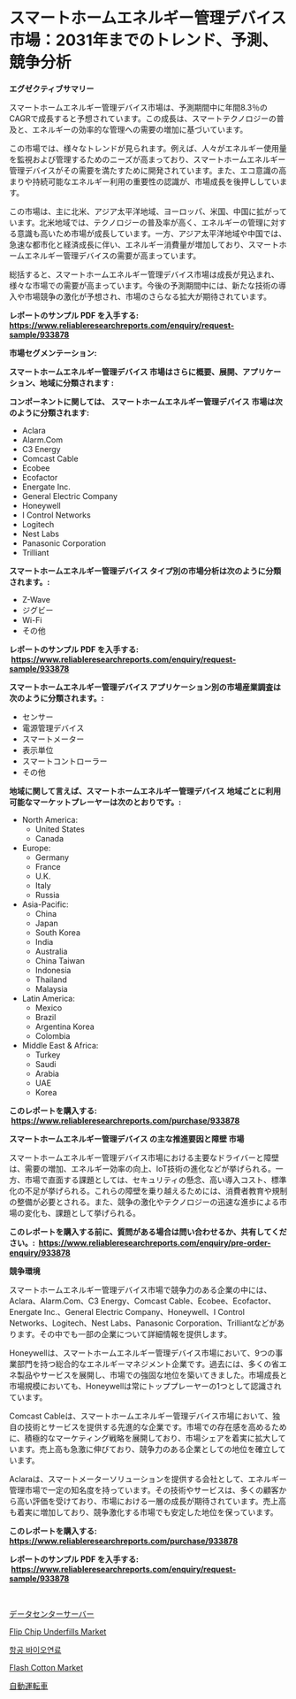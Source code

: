 <p><h1>スマートホームエネルギー管理デバイス市場：2031年までのトレンド、予測、競争分析</h1></p><p><strong>エグゼクティブサマリー</strong></p>
<p><p>スマートホームエネルギー管理デバイス市場は、予測期間中に年間8.3％のCAGRで成長すると予想されています。この成長は、スマートテクノロジーの普及と、エネルギーの効率的な管理への需要の増加に基づいています。</p><p>この市場では、様々なトレンドが見られます。例えば、人々がエネルギー使用量を監視および管理するためのニーズが高まっており、スマートホームエネルギー管理デバイスがその需要を満たすために開発されています。また、エコ意識の高まりや持続可能なエネルギー利用の重要性の認識が、市場成長を後押ししています。</p><p>この市場は、主に北米、アジア太平洋地域、ヨーロッパ、米国、中国に拡がっています。北米地域では、テクノロジーの普及率が高く、エネルギーの管理に対する意識も高いため市場が成長しています。一方、アジア太平洋地域や中国では、急速な都市化と経済成長に伴い、エネルギー消費量が増加しており、スマートホームエネルギー管理デバイスの需要が高まっています。</p><p>総括すると、スマートホームエネルギー管理デバイス市場は成長が見込まれ、様々な市場での需要が高まっています。今後の予測期間中には、新たな技術の導入や市場競争の激化が予想され、市場のさらなる拡大が期待されています。</p></p>
<p><strong>レポートのサンプル PDF を入手する: <a href="https://www.reliableresearchreports.com/enquiry/request-sample/933878">https://www.reliableresearchreports.com/enquiry/request-sample/933878</a></strong></p>
<p><strong>市場セグメンテーション:</strong></p>
<p><strong> スマートホームエネルギー管理デバイス 市場はさらに概要、展開、アプリケーション、地域に分類されます :</strong></p>
<p><strong>コンポーネントに関しては、 スマートホームエネルギー管理デバイス 市場は次のように分類されます: &nbsp;</strong></p>
<p><ul><li>Aclara</li><li>Alarm.Com</li><li>C3 Energy</li><li>Comcast Cable</li><li>Ecobee</li><li>Ecofactor</li><li>Energate Inc.</li><li>General Electric Company</li><li>Honeywell</li><li>I Control Networks</li><li>Logitech</li><li>Nest Labs</li><li>Panasonic Corporation</li><li>Trilliant</li></ul></p>
<p><strong> スマートホームエネルギー管理デバイス タイプ別の市場分析は次のように分類されます。:</strong></p>
<p><ul><li>Z-Wave</li><li>ジグビー</li><li>Wi-Fi</li><li>その他</li></ul></p>
<p><strong>レポートのサンプル PDF を入手する: &nbsp;<a href="https://www.reliableresearchreports.com/enquiry/request-sample/933878">https://www.reliableresearchreports.com/enquiry/request-sample/933878</a></strong></p>
<p><strong> スマートホームエネルギー管理デバイス アプリケーション別の市場産業調査は次のように分類されます。:</strong></p>
<p><ul><li>センサー</li><li>電源管理デバイス</li><li>スマートメーター</li><li>表示単位</li><li>スマートコントローラー</li><li>その他</li></ul></p>
<p><strong>地域に関して言えば、スマートホームエネルギー管理デバイス 地域ごとに利用可能なマーケットプレーヤーは次のとおりです。:</strong></p>
<p><ul>
    <li>
        North America:
        <ul>
            <li>United States</li>
            <li>Canada</li>
        </ul>
    </li>
    <li>
        Europe:
        <ul>
            <li>Germany</li>
            <li>France</li>
            <li>U.K.</li>
            <li>Italy</li>
            <li>Russia</li>
        </ul>
    </li>
    <li>
        Asia-Pacific:
        <ul>
            <li>China</li>
            <li>Japan</li>
            <li>South Korea</li>
            <li>India</li>
            <li>Australia</li>
            <li>China Taiwan</li>
            <li>Indonesia</li>
            <li>Thailand</li>
            <li>Malaysia</li>
        </ul>
    </li>
    <li>
        Latin America:
        <ul>
            <li>Mexico</li>
            <li>Brazil</li>
            <li>Argentina Korea</li>
            <li>Colombia</li>
        </ul>
    </li>
    <li>
        Middle East & Africa:
        <ul>
            <li>Turkey</li>
            <li>Saudi</li>
            <li>Arabia</li>
            <li>UAE</li>
            <li>Korea</li>
        </ul>
    </li>
    </ul></p>
<p><strong>このレポートを購入する: &nbsp;<a href="https://www.reliableresearchreports.com/purchase/933878">https://www.reliableresearchreports.com/purchase/933878</a></strong></p>
<p><strong>スマートホームエネルギー管理デバイス の主な推進要因と障壁 市場</strong></p>
<p><p>スマートホームエネルギー管理デバイス市場における主要なドライバーと障壁は、需要の増加、エネルギー効率の向上、IoT技術の進化などが挙げられる。一方、市場で直面する課題としては、セキュリティの懸念、高い導入コスト、標準化の不足が挙げられる。これらの障壁を乗り越えるためには、消費者教育や規制の整備が必要とされる。また、競争の激化やテクノロジーの迅速な進歩による市場の変化も、課題として挙げられる。</p></p>
<p><strong>このレポートを購入する前に、質問がある場合は問い合わせるか、共有してください。:&nbsp; <a href="https://www.reliableresearchreports.com/enquiry/pre-order-enquiry/933878">https://www.reliableresearchreports.com/enquiry/pre-order-enquiry/933878</a></strong></p>
<p><strong>競争環境</strong></p>
<p><p>スマートホームエネルギー管理デバイス市場で競争力のある企業の中には、Aclara、Alarm.Com、C3 Energy、Comcast Cable、Ecobee、Ecofactor、Energate Inc.、General Electric Company、Honeywell、I Control Networks、Logitech、Nest Labs、Panasonic Corporation、Trilliantなどがあります。その中でも一部の企業について詳細情報を提供します。</p><p>Honeywellは、スマートホームエネルギー管理デバイス市場において、9つの事業部門を持つ総合的なエネルギーマネジメント企業です。過去には、多くの省エネ製品やサービスを展開し、市場での強固な地位を築いてきました。市場成長と市場規模においても、Honeywellは常にトッププレーヤーの1つとして認識されています。</p><p>Comcast Cableは、スマートホームエネルギー管理デバイス市場において、独自の技術とサービスを提供する先進的な企業です。市場での存在感を高めるために、積極的なマーケティング戦略を展開しており、市場シェアを着実に拡大しています。売上高も急激に伸びており、競争力のある企業としての地位を確立しています。</p><p>Aclaraは、スマートメーターソリューションを提供する会社として、エネルギー管理市場で一定の知名度を持っています。その技術やサービスは、多くの顧客から高い評価を受けており、市場における一層の成長が期待されています。売上高も着実に増加しており、競争激化する市場でも安定した地位を保っています。</p></p>
<p><strong>このレポートを購入する: &nbsp; <a href="https://www.reliableresearchreports.com/purchase/933878">https://www.reliableresearchreports.com/purchase/933878</a></strong></p>
<p><strong>レポートのサンプル PDF を入手する: &nbsp;<a href="https://www.reliableresearchreports.com/enquiry/request-sample/933878">https://www.reliableresearchreports.com/enquiry/request-sample/933878</a></strong><strong></strong></p>
<p>&nbsp;</p>
<p><p><a href="https://medium.com/@entelabrahimi1961/%E3%83%87%E3%83%BC%E3%82%BF%E3%82%BB%E3%83%B3%E3%82%BF%E3%83%BC%E3%82%B5%E3%83%BC%E3%83%90%E3%83%BC%E3%83%9E%E3%83%BC%E3%82%B1%E3%83%83%E3%83%88%E3%81%AF-%E5%B8%82%E5%A0%B4%E3%82%B7%E3%82%A7%E3%82%A2-%E5%B8%82%E5%A0%B4%E5%8B%95%E5%90%91-%E5%B8%82%E5%A0%B4%E6%88%90%E9%95%B7%E3%81%AB%E9%96%A2%E3%81%99%E3%82%8B%E6%83%85%E5%A0%B1%E3%82%92%E6%8F%90%E4%BE%9B%E3%81%97%E3%81%A6%E3%81%84%E3%81%BE%E3%81%99-c35aa1b70422">データセンターサーバー</a></p><p><a href="https://issuu.com/reportprime-2/docs/flip-chip-underfills-market-size-2030.pptx">Flip Chip Underfills Market</a></p><p><a href="https://medium.com/@cierrahayes645/%EB%B9%84%ED%96%89%EA%B8%B0-%EC%83%9D%EB%AC%BC-%EC%97%B0%EB%A3%8C-%EC%8B%9C%EC%9E%A5-%EA%B7%9C%EB%AA%A8-%EC%8B%9C%EC%9E%A5-%EC%A0%84%EB%A7%9D-%EB%B0%8F-%EC%8B%9C%EC%9E%A5-%EC%98%88%EC%B8%A1-2024%EB%85%84%EB%B6%80%ED%84%B0-2031%EB%85%84%EA%B9%8C%EC%A7%80-0143798cb097">항공 바이오연료</a></p><p><a href="https://view.publitas.com/reportprime-1/flash-cotton-market-a-comprehensive-report-of-its-market-share-growth-trends-2024-2031/">Flash Cotton Market</a></p><p><a href="https://medium.com/@entelabrahimi1961/%E8%87%AA%E5%8B%95%E8%BB%8A%E3%81%AE%E5%B8%82%E5%A0%B4%E8%A6%8F%E6%A8%A1-cagr-%E3%83%88%E3%83%AC%E3%83%B3%E3%83%892024-2030-b1bfba7f38b5">自動運転車</a></p></p>